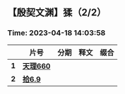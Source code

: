 ## 【殷契文渊】猱（2/2）

### Time: 2023-04-18 14:03:58

|      | 片号 | 分期 | 释文 | 缀合 |
| ---- | ---- | ---- | ---- | ---- |
| **1** | [**天理660**](http://jgw.aynu.edu.cn/ajaxpage/home2.0/d/view.html?dbID=3&dbName=BONE&DisplayDBName=著录库&sysID=152193&drnext=257869) |  |  |  |
| **2** | [**拾6.9**](http://jgw.aynu.edu.cn/ajaxpage/home2.0/d/view.html?dbID=3&dbName=BONE&DisplayDBName=著录库&sysID=257869&drnext=) |  |  |  |
